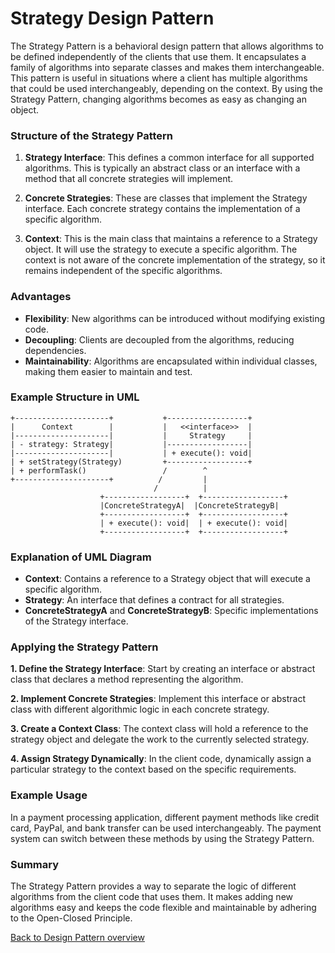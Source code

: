 # Strategy Design Pattern

The Strategy Pattern is a behavioral design pattern that allows algorithms to be defined independently of the clients that use them. It encapsulates a family of algorithms into separate classes and makes them interchangeable. This pattern is useful in situations where a client has multiple algorithms that could be used interchangeably, depending on the context. By using the Strategy Pattern, changing algorithms becomes as easy as changing an object.

### Structure of the Strategy Pattern

1. **Strategy Interface**: This defines a common interface for all supported algorithms. This is typically an abstract class or an interface with a method that all concrete strategies will implement.

2. **Concrete Strategies**: These are classes that implement the Strategy interface. Each concrete strategy contains the implementation of a specific algorithm.

3. **Context**: This is the main class that maintains a reference to a Strategy object. It will use the strategy to execute a specific algorithm. The context is not aware of the concrete implementation of the strategy, so it remains independent of the specific algorithms.

### Advantages

- **Flexibility**: New algorithms can be introduced without modifying existing code.
- **Decoupling**: Clients are decoupled from the algorithms, reducing dependencies.
- **Maintainability**: Algorithms are encapsulated within individual classes, making them easier to maintain and test.

### Example Structure in UML

```
+---------------------+           +------------------+
|      Context        |           |   <<interface>>  |
|---------------------|           |     Strategy     |
| - strategy: Strategy|           |------------------|
|---------------------|           | + execute(): void|
| + setStrategy(Strategy)         +------------------+
| + performTask()                 /        ^
+---------------------+          /         |
                                /          |
                    +------------------+  +------------------+
                    |ConcreteStrategyA|  |ConcreteStrategyB|
                    +------------------+  +------------------+
                    | + execute(): void|  | + execute(): void|
                    +------------------+  +------------------+
```

### Explanation of UML Diagram

- **Context**: Contains a reference to a Strategy object that will execute a specific algorithm.
- **Strategy**: An interface that defines a contract for all strategies.
- **ConcreteStrategyA** and **ConcreteStrategyB**: Specific implementations of the Strategy interface.

### Applying the Strategy Pattern

**1. Define the Strategy Interface**: Start by creating an interface or abstract class that declares a method representing the algorithm.

**2. Implement Concrete Strategies**: Implement this interface or abstract class with different algorithmic logic in each concrete strategy.

**3. Create a Context Class**: The context class will hold a reference to the strategy object and delegate the work to the currently selected strategy.

**4. Assign Strategy Dynamically**: In the client code, dynamically assign a particular strategy to the context based on the specific requirements.

### Example Usage

In a payment processing application, different payment methods like credit card, PayPal, and bank transfer can be used interchangeably. The payment system can switch between these methods by using the Strategy Pattern.

### Summary

The Strategy Pattern provides a way to separate the logic of different algorithms from the client code that uses them. It makes adding new algorithms easy and keeps the code flexible and maintainable by adhering to the Open-Closed Principle.

[Back to Design Pattern overview](./README.md)
